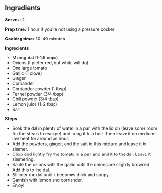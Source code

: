 ## Ingredients

**Serves:** 2

**Prep time:** 1 hour if you're not using a pressure cooker

**Cooking time:** 30-40 minutes

**Ingredients**
- Moong dal (1-1.5 cups)
- Onions (I prefer red, but white will do)
- One large tomato
- Garlic (1 clove)
- Ginger
- Corriander
- Corriander powder (1 tbsp)
- Fennel powder (3/4 tbsp)
- Chili powder (3/4 tbsp)
- Lemon juice (1-2 tbsp)
- Salt

**Steps**
- Soak the dal in plenty of water in a pan with the lid on (leave some room for the steam to escape) and bring it to a boil. Then leave it on medium-low heat for around an hour.
- Add the powders, ginger, and the salt to this mixture and leave it to simmer.
- Chop and lightly fry the tomato in a pan and and it to the dal. Leave it simmering.
- Sauté the onions with the garlic until the onions are slightly browned. Add this to the dal.
- Simmer the dal until it becomes thick and soupy.
- Garnish with lemon and corriander.
- Enjoy!
